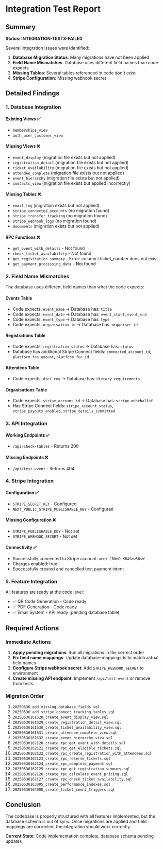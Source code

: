 # Integration Test Report

## Summary

**Status: INTEGRATION-TESTS-FAILED**

Several integration issues were identified:

1. **Database Migration Status**: Many migrations have not been applied
2. **Field Name Mismatches**: Database uses different field names than code expects
3. **Missing Tables**: Several tables referenced in code don't exist
4. **Stripe Configuration**: Missing webhook secret

## Detailed Findings

### 1. Database Integration

#### Existing Views ✅
- `memberships_view`
- `auth_user_customer_view`

#### Missing Views ❌
- `event_display` (migration file exists but not applied)
- `registration_detail` (migration file exists but not applied)
- `ticket_availability` (migration file exists but not applied)
- `attendee_complete` (migration file exists but not applied)
- `event_hierarchy` (migration file exists but not applied)
- `contacts_view` (migration file exists but applied incorrectly)

#### Missing Tables ❌
- `email_log` (migration exists but not applied)
- `stripe_connected_accounts` (no migration found)
- `stripe_transfer_tracking` (no migration found)
- `stripe_webhook_logs` (no migration found)
- `documents` (migration exists but not applied)

#### RPC Functions ❌
- `get_event_with_details` - Not found
- `check_ticket_availability` - Not found
- `get_registration_summary` - Error: column t.ticket_number does not exist
- `get_payment_processing_data` - Not found

### 2. Field Name Mismatches

The database uses different field names than what the code expects:

#### Events Table
- Code expects: `event_name` → Database has: `title`
- Code expects: `event_date` → Database has: `event_start`, `event_end`
- Code expects: `event_type` → Database has: `type`
- Code expects: `organisation_id` → Database has: `organiser_id`

#### Registrations Table
- Code expects: `registration_status` → Database has: `status`
- Database has additional Stripe Connect fields: `connected_account_id`, `platform_fee_amount`, `platform_fee_id`

#### Attendees Table
- Code expects: `diet_req` → Database has: `dietary_requirements`

#### Organisations Table
- Code expects: `stripe_account_id` → Database has: `stripe_onbehalfof`
- Has Stripe Connect fields: `stripe_account_status`, `stripe_payouts_enabled`, `stripe_details_submitted`

### 3. API Integration

#### Working Endpoints ✅
- `/api/check-tables` - Returns 200

#### Missing Endpoints ❌
- `/api/test-event` - Returns 404

### 4. Stripe Integration

#### Configuration ✅
- `STRIPE_SECRET_KEY` - Configured
- `NEXT_PUBLIC_STRIPE_PUBLISHABLE_KEY` - Configured

#### Missing Configuration ❌
- `STRIPE_PUBLISHABLE_KEY` - Not set
- `STRIPE_WEBHOOK_SECRET` - Not set

#### Connectivity ✅
- Successfully connected to Stripe account: `acct_1RHeDLKBASow5NsW`
- Charges enabled: true
- Successfully created and cancelled test payment intent

### 5. Feature Integration

All features are ready at the code level:
- ✅ QR Code Generation - Code ready
- ✅ PDF Generation - Code ready
- ✅ Email System - API ready (pending database table)

## Required Actions

### Immediate Actions
1. **Apply pending migrations**: Run all migrations in the correct order
2. **Fix field name mappings**: Update database-mappings.ts to match actual field names
3. **Configure Stripe webhook secret**: Add `STRIPE_WEBHOOK_SECRET` to environment
4. **Create missing API endpoint**: Implement `/api/test-event` or remove from tests

### Migration Order
1. `20250530_add_missing_database_fields.sql`
2. `20250530_add_stripe_connect_tracking_tables.sql`
3. `20250530161628_create_event_display_view.sql`
4. `20250530161629_create_registration_detail_view.sql`
5. `20250530161630_create_ticket_availability_view.sql`
6. `20250530161631_create_attendee_complete_view.sql`
7. `20250530161632_create_event_hierarchy_view.sql`
8. `20250530162120_create_rpc_get_event_with_details.sql`
9. `20250530162121_create_rpc_get_eligible_tickets.sql`
10. `20250530162122_create_rpc_create_registration_with_attendees.sql`
11. `20250530162123_create_rpc_reserve_tickets.sql`
12. `20250530162124_create_rpc_complete_payment.sql`
13. `20250530162125_create_rpc_get_registration_summary.sql`
14. `20250530162126_create_rpc_calculate_event_pricing.sql`
15. `20250530162127_create_rpc_check_ticket_availability.sql`
16. `20250530163005_create_performance_indexes.sql`
17. `20250530164000_create_ticket_count_triggers.sql`

## Conclusion

The codebase is properly structured with all features implemented, but the database schema is out of sync. Once migrations are applied and field mappings are corrected, the integration should work correctly.

**Current State**: Code implementation complete, database schema pending updates